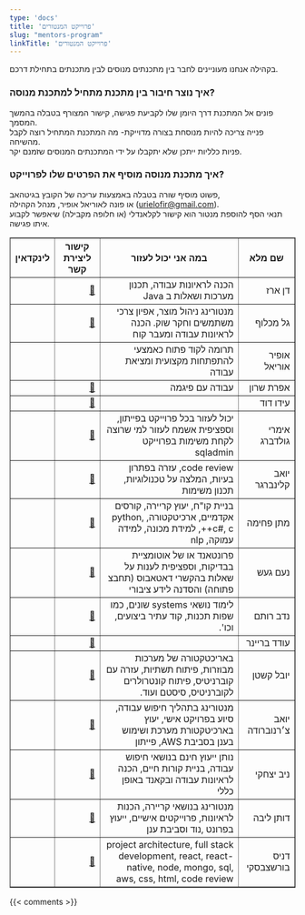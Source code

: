 ```yaml
---
type: 'docs'
title: 'פרוייקט המנטורים'
slug: "mentors-program"
linkTitle: 'פרוייקט המנטורים'
---
```


בקהילה אנחנו מעוניינים לחבר בין מתכנתים מנוסים לבין מתכנתים בתחילת דרכם.

### איך נוצר חיבור בין מתכנת מתחיל למתכנת מנוסה?

פונים אל המתכנת דרך היומן שלו לקביעת פגישה, קישור המצורף בטבלה בהמשך המסמך.  
פנייה צריכה להיות מנוסחת בצורה מדוייקת- מה המתכנת המתחיל רוצה לקבל מהשיחה.  
פניות כלליות ייתכן שלא יתקבלו על ידי המתכנתים המנוסים שזמנם יקר.

### איך מתכנת מנוסה מוסיף את הפרטים שלו לפרוייקט?

פשוט מוסיף שורה בטבלה באמצעות עריכה של הקובץ בגיטהאב,  
או פונה לאוריאל אופיר, מנהל הקהילה (urielofir@gmail.com).  
תנאי הסף להוספת מנטור הוא קישור לקלאנדלי (או חלופה מקבילה) שיאפשר לקבוע איתו
פגישה.

<table border="1" dir="rtl">
  <thead>
    <tr>
      <th>שם מלא</th>
      <th>במה אני יכול לעזור</th>
      <th>קישור ליצירת קשר</th>
      <th>לינקדאין</th>
    </tr>
  </thead>
  <tbody>
    <tr><td>דן ארז</td><td>הכנה לראיונות עבודה, תכנון מערכות ושאלות ב Java</td><td><a href="https://calendly.com/dan-erez/30min" target="_blank">📅</a></td><td><a href="https://www.linkedin.com/in/dan-erez-8971891/" target="_blank"><i class="fa-brands fa-linkedin"></i></a></td></tr>
    <tr><td>גל מכלוף</td><td>מנטורינג ניהול מוצר, אפיון צרכי משתמשים וחקר שוק. הכנה לראיונות עבודה ומעבר קוח</td><td><a href="https://calendar.app.google/7hWHHiU1L79NdvQR6" target="_blank">📅</a></td><td><a href="http://www.linkedin.com/in/galmachluf" target="_blank"><i class="fa-brands fa-linkedin"></i></a></td></tr>
    <tr><td>אופיר אוריאל</td><td>תרומה לקוד פתוח כאמצעי להתפתחות מקצועית ומציאת עבודה</td><td><a href="https://wa.me/972506660620?text=%D7%94%D7%99%D7%99%20%D7%90%D7%95%D7%A8%D7%99%D7%90%D7%9C%2C%20%D7%A8%D7%90%D7%99%D7%AA%D7%99%20%D7%A9%D7%90%D7%AA%D7%94%20%D7%9E%D7%A0%D7%98%D7%95%D7%A8%20%D7%91%D7%A7%D7%94%D7%99%D7%9C%D7%AA%20%D7%9E%D7%A2%D7%A7%D7%A3%2C%20%D7%90%D7%A9%D7%9E%D7%97%20%D7%9C%D7%94%D7%99%D7%95%D7%AA%20%D7%91%D7%A7%D7%A9%D7%A8" target="_blank"><i class="fa-brands fa-whatsapp"></i></a></td><td><a href="https://www.linkedin.com/in/uriel-ofir/" target="_blank"><i class="fa-brands fa-linkedin"></i></a></td></tr>
    <tr><td>אפרת שרון</td><td>עבודה עם פיגמה</td><td><a href="https://calendly.com/efratsharon" target="_blank">📅</a></td><td><a href="https://www.linkedin.com/in/efratsharon/" target="_blank"><i class="fa-brands fa-linkedin"></i></a></td></tr>
    <tr><td>עידו דוד</td><td></td><td><a href="https://calendly.com/idonkl100/30min" target="_blank">📅</a></td><td><a href="https://www.linkedin.com/in/ido-david-46b59119a" target="_blank"><i class="fa-brands fa-linkedin"></i></a></td></tr>
    <tr><td>אימרי גולדברג</td><td>יכול לעזור בכל פרוייקט בפייתון, וספציפית אשמח לעזור למי שרוצה לקחת משימות בפרוייקט sqladmin</td><td><a href="https://calendly.com/imrigoldberg/maakaf-30min" target="_blank">📅</a></td><td><a href="https://www.linkedin.com/in/imrigoldberg/" target="_blank"><i class="fa-brands fa-linkedin"></i></a></td></tr>
    <tr><td>יואב קלינברגר</td><td>code review, עזרה בפתרון בעיות, המלצה על טכנולוגיות, תכנון משימות</td><td><a href="https://calendly.com/haarcuba/30min" target="_blank">📅</a></td><td><a href="https://www.linkedin.com/in/yoavkl/" target="_blank"><i class="fa-brands fa-linkedin"></i></a></td></tr>
    <tr><td>מתן פחימה</td><td>בניית קו"ח, יעוץ קריירה, קורסים אקדמיים, ארכיטקטורה, python, c#, c++, למידת מכונה, למידה עמוקה, nlp</td><td><a href="https://calendly.com/matann/15-minutes-meeting" target="_blank">📅</a></td><td><a href="https://www.linkedin.com/in/matan-fchima/" target="_blank"><i class="fa-brands fa-linkedin"></i></a></td></tr>
    <tr><td>נעם געש</td><td>פרונטאנד או של אוטומציית בבדיקות, וספציפית לענות על שאלות בהקשרי דאטאבוס (תחבצ פתוחה) והסדנה לידע ציבורי</td><td><a href="https://calendly.com/noam-gaash-applitools/30min" target="_blank">📅</a></td><td><a href="https://www.linkedin.com/in/noam-gaash/" target="_blank"><i class="fa-brands fa-linkedin"></i></a></td></tr>
    <tr><td>נדב רותם</td><td>לימוד נושאי systems שונים, כמו שפות תכנות, קוד עתיר ביצועים, וכו'.</td><td><a href="https://calendly.com/nadavrot/30min" target="_blank">📅</a></td><td><a href="https://www.linkedin.com/in/nadavrotem/" target="_blank"><i class="fa-brands fa-linkedin"></i></a></td></tr>
    <tr><td>עודד בריינר</td><td></td><td><a href="https://cal.com/breiner" target="_blank">📅</a></td><td><a href="https://www.linkedin.com/in/odedhb/" target="_blank"><i class="fa-brands fa-linkedin"></i></a></td></tr>
    <tr><td>יובל קשטן</td><td>באריכטקטורה של מערכות מבוזרות, פיתוח תשתיות, עזרה עם קוברניטיס, פיתוח קונטרולרים לקוברניטיס, סיסטם ועוד. </td><td><a href="https://calendly.com/yuvalkashtan" target="_blank">📅</a></td><td><a href="https://www.linkedin.com/in/yuvalkashtan/" target="_blank"><i class="fa-brands fa-linkedin"></i></a></td></tr>
    <tr><td>יואב צ׳רנוברודה</td><td>מנטורינג בתהליך חיפוש עבודה, סיוע בפרויקט אישי, יעוץ בארכיטקטורת מערכת ושימוש בענן בסביבת AWS, פייתון</td><td><a href="https://wa.me/972545610833?text=Hi,%20I%20would%20like%20us%20to%20meet%20for%20mentoring%20by%20Ma'akaf%20community" target="_blank">📅</a></td><td><a href="https://www.linkedin.com/in/yoav-chernobroda-1b6854/" target="_blank"><i class="fa-brands fa-linkedin"></i></a></td></tr>
    <tr><td>ניב יצחקי</td><td>נותן ייעוץ חינם בנושאי חיפוש עבודה, בניית קורות חיים, הכנה לראיונות עבודה ובקאנד באופן כללי</td><td><a href="https://calendly.com/niv-itzhaky/1on1" target="_blank">📅</a></td><td><a href="https://www.linkedin.com/in/nivitzhaky/" target="_blank"><i class="fa-brands fa-linkedin"></i></a></td></tr>
    <tr><td>דותן ליבה</td><td>מנטורינג בנושאי קריירה, הכנות לראיונות, פרוייקטים אישיים, ייעוץ בפרונט ,נוד וסביבת ענן</td><td><a href="https://calendly.com/dotanliba/mentoring" target="_blank">📅</a></td><td><a href="https://www.linkedin.com/in/dotan-liba" target="_blank"><i class="fa-brands fa-linkedin"></i></a></td></tr>
    <tr><td>דניס בורשצבסקי</td><td>project architecture, full stack development, react, react-native, node, mongo, sql, aws, css, html, code review</td><td><a href="https://calendly.com/dennisborsh/30min" target="_blank">📅</a></td><td><a href="https://www.linkedin.com/in/dennis-borshchevski-64000113/" target="_blank"><i class="fa-brands fa-linkedin"></i></a></td></tr>
  </tbody>
</table>

{{< comments >}}
